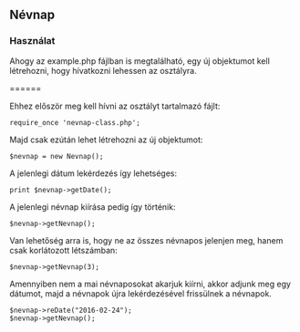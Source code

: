 ## Névnap ##

### Használat ###
Ahogy az example.php fájlban is megtalálható, egy új objektumot kell létrehozni, hogy hívatkozni lehessen az osztályra.

======

Ehhez először meg kell hívni az osztályt tartalmazó fájlt:

    require_once 'nevnap-class.php';


Majd csak ezútán lehet létrehozni az új objektumot:

    $nevnap = new Nevnap();

A jelenlegi dátum lekérdezés így lehetséges:

    print $nevnap->getDate();

A jelenlegi névnap kiírása pedig így történik:

    $nevnap->getNevnap();

Van lehetőség arra is, hogy ne az összes névnapos jelenjen meg, hanem csak korlátozott létszámban:

    $nevnap->getNevnap(3);

Amennyiben nem a mai névnaposokat akarjuk kiírni, akkor adjunk meg egy dátumot, majd a névnapok újra lekérdezésével frissülnek a névnapok.

    $nevnap->reDate("2016-02-24");
    $nevnap->getNevnap();